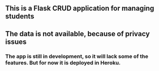 ## This is a Flask CRUD application for managing students

## The data is not available, because of privacy issues

### The app is still in development, so it will lack some of the features. But for now it is deployed in Heroku.

